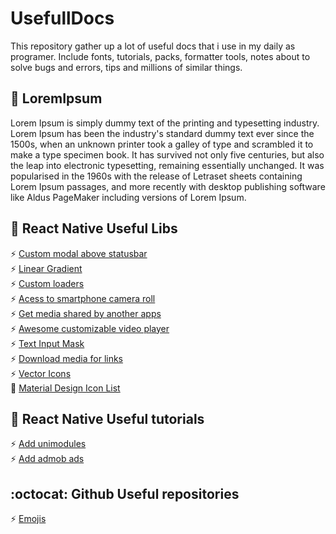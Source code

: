 # UsefullDocs
This repository gather up a lot of useful docs that i use in my daily as programer. Include fonts, tutorials, packs, formatter tools, notes about to solve bugs and errors, tips and millions of similar things.

## :memo: LoremIpsum
Lorem Ipsum is simply dummy text of the printing and typesetting industry. Lorem Ipsum has been the industry's standard dummy text ever since the 1500s, when an unknown printer took a galley of type and scrambled it to make a type specimen book. It has survived not only five centuries, but also the leap into electronic typesetting, remaining essentially unchanged. It was popularised in the 1960s with the release of Letraset sheets containing Lorem Ipsum passages, and more recently with desktop publishing software like Aldus PageMaker including versions of Lorem Ipsum.

## :iphone: React Native Useful Libs 
:zap: [Custom modal above statusbar](https://github.com/dnsgusttavo/UsefullDocs/edit/master/README.md)</br>
:zap: [Linear Gradient](https://github.com/react-native-community/react-native-linear-gradient)</br>
:zap: [Custom loaders](https://github.com/maxs15/react-native-spinkit)</br>
:zap: [Acess to smartphone camera roll](https://github.com/react-native-community/react-native-cameraroll)</br>
:zap: [Get media shared by another apps](https://github.com/meedan/react-native-share-menu)</br>
:zap: [Awesome customizable video player](https://github.com/react-native-community/react-native-video)</br>
:zap: [Text Input Mask](https://github.com/react-native-community/react-native-text-input-mask)</br>
:zap: [Download media for links](https://github.com/joltup/rn-fetch-blob)</br>
:zap: [Vector Icons](https://github.com/oblador/react-native-vector-icons)</br>
:star2: [Material Design Icon List](https://material.io/resources/icons/?style=baseline)</br>

## :rabbit: React Native Useful tutorials
:zap: [Add unimodules](https://docs.expo.io/bare/installing-unimodules/)</br>
:zap: [Add admob ads](https://docs.expo.io/versions/latest/sdk/admob/)</br>

## :octocat: Github Useful repositories
:zap: [Emojis](https://gist.github.com/rxaviers/7360908)</br>
